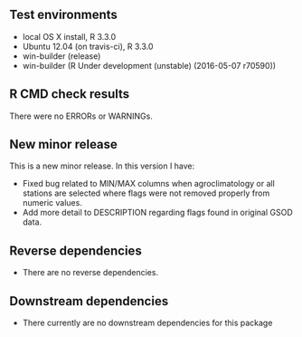 ## Test environments
* local OS X install, R 3.3.0
* Ubuntu 12.04 (on travis-ci), R 3.3.0
* win-builder (release)
* win-builder (R Under development (unstable) (2016-05-07 r70590))

## R CMD check results
There were no ERRORs or WARNINGs. 

## New minor release
This is a new minor release. In this version I have:
  * Fixed bug related to MIN/MAX columns when agroclimatology or all stations are selected where flags were not removed properly from numeric values.
  * Add more detail to DESCRIPTION regarding flags found in original GSOD data.

## Reverse dependencies

* There are no reverse dependencies.

## Downstream dependencies
* There currently are no downstream dependencies for this package
